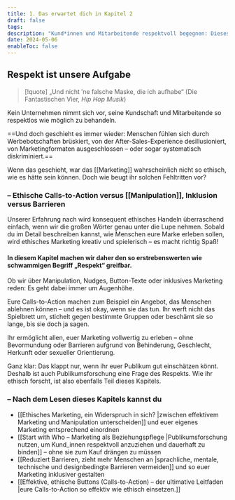 ```yaml
---
title: 1. Das erwartet dich in Kapitel 2
draft: false
tags: 
description: "Kund*innen und Mitarbeitende respektvoll begegnen: Dieses Kapitel macht das große Wort „Respekt“ greifbar. Ethische Calls-to-Action versus Manipulation, Inklusion versus Barrieren: Dabei geht es immer um Augenhöhe."
date: 2024-05-06
enableToc: false
---
```

## Respekt ist unsere Aufgabe

> [!quote] „Und nicht ′ne falsche Maske, die ich aufhabe“ 
> (Die Fantastischen Vier, *Hip Hop Musik*)

Kein Unternehmen nimmt sich vor, seine Kundschaft und Mitarbeitende so respektlos wie möglich zu behandeln. 

==Und doch geschieht es immer wieder: Menschen fühlen sich durch Werbebotschaften brüskiert, von der After-Sales-Experience desillusioniert, von Marketingformaten ausgeschlossen – oder sogar systematisch diskriminiert.==

Wenn das geschieht, war das [[Marketing]] wahrscheinlich nicht so ethisch, wie es hätte sein können. Doch wie beugt ihr solchen Fehltritten vor?

### – Ethische Calls-to-Action versus [[Manipulation]], Inklusion versus Barrieren

Unserer Erfahrung nach wird konsequent ethisches Handeln überraschend einfach, wenn wir die großen Wörter genau unter die Lupe nehmen. Sobald du im Detail beschreiben kannst, wie Menschen eure Marke erleben sollen, wird ethisches Marketing kreativ und spielerisch – es macht richtig Spaß! 

#### In diesem Kapitel machen wir daher den so erstrebenswerten wie schwammigen Begriff „Respekt“ greifbar. 

Ob wir über Manipulation, Nudges, Button-Texte oder inklusives Marketing reden: Es geht dabei immer um Augenhöhe. 

Eure Calls-to-Action machen zum Beispiel ein Angebot, das Menschen ablehnen können – und es ist okay, wenn sie das tun. Ihr werft nicht das Spielbrett um, stichelt gegen bestimmte Gruppen oder beschämt sie so lange, bis sie doch ja sagen. 

Ihr ermöglicht allen, euer Marketing vollwertig zu erleben – ohne Bevormundung oder Barrieren aufgrund von Behinderung, Geschlecht, Herkunft oder sexueller Orientierung. 

Ganz klar: Das klappt nur, wenn ihr euer Publikum gut einschätzen könnt. Deshalb ist auch Publikumsforschung eine Frage des Respekts. Wie ihr ethisch forscht, ist also ebenfalls Teil dieses Kapitels.

### – Nach dem Lesen dieses Kapitels kannst du

- [[Ethisches Marketing, ein Widerspruch in sich? |zwischen effektivem Marketing und Manipulation unterscheiden]] und euer eigenes Marketing entsprechend einordnen
- [[Start with Who – Marketing als Beziehungspflege |Publikumsforschung nutzen, um Kund_innen respektvoll anzuziehen und dauerhaft zu binden]] – ohne sie zum Kauf drängen zu müssen
- [[Reduziert Barrieren, zieht mehr Menschen an |sprachliche, mentale, technische und designbedingte Barrieren vermeiden]] und so euer Marketing inklusiver gestalten
- [[Effektive, ethische Buttons (Calls-to-Action) – der ultimative Leitfaden |eure Calls-to-Action so effektiv wie ethisch einsetzen.]]